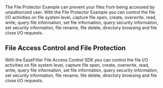 
The File Protector Example can prevent your files from being accessed by unauthorized user. With the File Protector Example  you can control the file I/O activities on file system level, capture file open, create, overwrite, read, write, query file information, set file information, query security information, set security information, file rename, file delete, directory browsing and file close I/O requests.

## File Access Control and File Protection

With the EaseFilter File Access Control SDK you can control the file I/O activities on file system level, capture file open, create, overwrite, read, write, query file information, set file information, query security information, set security information, file rename, file delete, directory browsing and file close I/O requests. 
